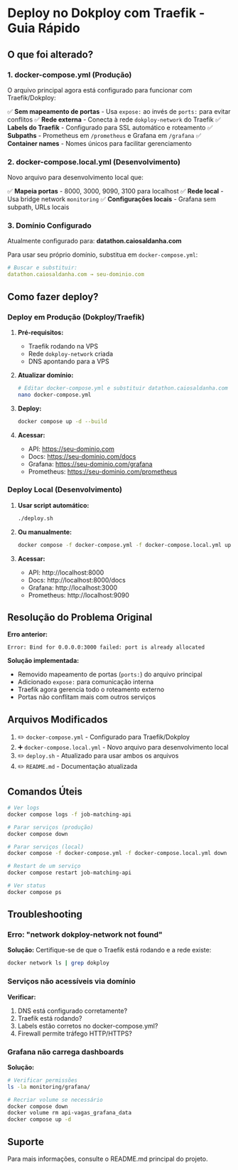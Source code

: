 # Deploy no Dokploy com Traefik - Guia Rápido

## O que foi alterado?

### 1. docker-compose.yml (Produção)
O arquivo principal agora está configurado para funcionar com Traefik/Dokploy:

✅ **Sem mapeamento de portas** - Usa `expose:` ao invés de `ports:` para evitar conflitos
✅ **Rede externa** - Conecta à rede `dokploy-network` do Traefik
✅ **Labels do Traefik** - Configurado para SSL automático e roteamento
✅ **Subpaths** - Prometheus em `/prometheus` e Grafana em `/grafana`
✅ **Container names** - Nomes únicos para facilitar gerenciamento

### 2. docker-compose.local.yml (Desenvolvimento)
Novo arquivo para desenvolvimento local que:

✅ **Mapeia portas** - 8000, 3000, 9090, 3100 para localhost
✅ **Rede local** - Usa bridge network `monitoring`
✅ **Configurações locais** - Grafana sem subpath, URLs locais

### 3. Domínio Configurado
Atualmente configurado para: **datathon.caiosaldanha.com**

Para usar seu próprio domínio, substitua em `docker-compose.yml`:
```yaml
# Buscar e substituir:
datathon.caiosaldanha.com → seu-dominio.com
```

## Como fazer deploy?

### Deploy em Produção (Dokploy/Traefik)

1. **Pré-requisitos:**
   - Traefik rodando na VPS
   - Rede `dokploy-network` criada
   - DNS apontando para a VPS

2. **Atualizar domínio:**
   ```bash
   # Editar docker-compose.yml e substituir datathon.caiosaldanha.com
   nano docker-compose.yml
   ```

3. **Deploy:**
   ```bash
   docker compose up -d --build
   ```

4. **Acessar:**
   - API: https://seu-dominio.com
   - Docs: https://seu-dominio.com/docs
   - Grafana: https://seu-dominio.com/grafana
   - Prometheus: https://seu-dominio.com/prometheus

### Deploy Local (Desenvolvimento)

1. **Usar script automático:**
   ```bash
   ./deploy.sh
   ```

2. **Ou manualmente:**
   ```bash
   docker compose -f docker-compose.yml -f docker-compose.local.yml up -d --build
   ```

3. **Acessar:**
   - API: http://localhost:8000
   - Docs: http://localhost:8000/docs
   - Grafana: http://localhost:3000
   - Prometheus: http://localhost:9090

## Resolução do Problema Original

**Erro anterior:**
```
Error: Bind for 0.0.0.0:3000 failed: port is already allocated
```

**Solução implementada:**
- Removido mapeamento de portas (`ports:`) do arquivo principal
- Adicionado `expose:` para comunicação interna
- Traefik agora gerencia todo o roteamento externo
- Portas não conflitam mais com outros serviços

## Arquivos Modificados

1. ✏️ `docker-compose.yml` - Configurado para Traefik/Dokploy
2. ➕ `docker-compose.local.yml` - Novo arquivo para desenvolvimento local
3. ✏️ `deploy.sh` - Atualizado para usar ambos os arquivos
4. ✏️ `README.md` - Documentação atualizada

## Comandos Úteis

```bash
# Ver logs
docker compose logs -f job-matching-api

# Parar serviços (produção)
docker compose down

# Parar serviços (local)
docker compose -f docker-compose.yml -f docker-compose.local.yml down

# Restart de um serviço
docker compose restart job-matching-api

# Ver status
docker compose ps
```

## Troubleshooting

### Erro: "network dokploy-network not found"
**Solução:** Certifique-se de que o Traefik está rodando e a rede existe:
```bash
docker network ls | grep dokploy
```

### Serviços não acessíveis via domínio
**Verificar:**
1. DNS está configurado corretamente?
2. Traefik está rodando?
3. Labels estão corretos no docker-compose.yml?
4. Firewall permite tráfego HTTP/HTTPS?

### Grafana não carrega dashboards
**Solução:**
```bash
# Verificar permissões
ls -la monitoring/grafana/

# Recriar volume se necessário
docker compose down
docker volume rm api-vagas_grafana_data
docker compose up -d
```

## Suporte

Para mais informações, consulte o README.md principal do projeto.
